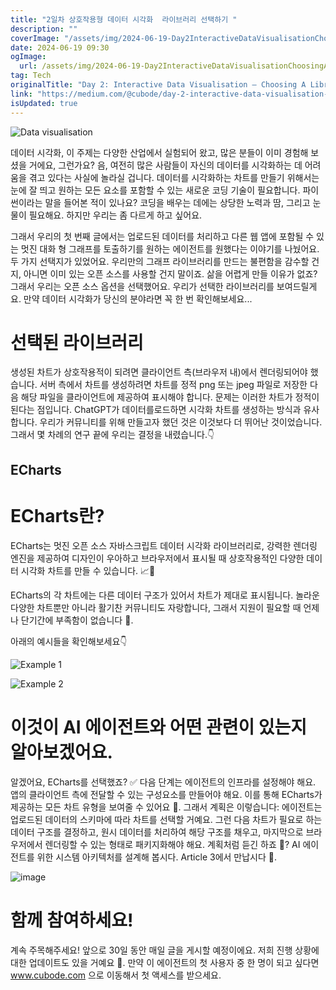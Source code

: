 ```yaml
---
title: "2일차 상호작용형 데이터 시각화  라이브러리 선택하기 "
description: ""
coverImage: "/assets/img/2024-06-19-Day2InteractiveDataVisualisationChoosingALibrary_0.png"
date: 2024-06-19 09:30
ogImage:
  url: /assets/img/2024-06-19-Day2InteractiveDataVisualisationChoosingALibrary_0.png
tag: Tech
originalTitle: "Day 2: Interactive Data Visualisation — Choosing A Library 📊"
link: "https://medium.com/@cubode/day-2-interactive-data-visualisation-choosing-a-library-a31f8df094e7"
isUpdated: true
---
```


![Data visualisation](/assets/img/2024-06-19-Day2InteractiveDataVisualisationChoosingALibrary_0.png)

데이터 시각화, 이 주제는 다양한 산업에서 실험되어 왔고, 많은 분들이 이미 경험해 보셨을 거에요, 그런가요? 음, 여전히 많은 사람들이 자신의 데이터를 시각화하는 데 어려움을 겪고 있다는 사실에 놀라실 겁니다. 데이터를 시각화하는 차트를 만들기 위해서는 눈에 잘 띄고 원하는 모든 요소를 포함할 수 있는 새로운 코딩 기술이 필요합니다. 파이썬이라는 말을 들어본 적이 있나요? 코딩을 배우는 데에는 상당한 노력과 땀, 그리고 눈물이 필요해요. 하지만 우리는 좀 다르게 하고 싶어요.

그래서 우리의 첫 번째 글에서는 업로드된 데이터를 처리하고 다른 웹 앱에 포함될 수 있는 멋진 대화 형 그래프를 토출하기를 원하는 에이전트를 원했다는 이야기를 나눴어요. 두 가지 선택지가 있었어요. 우리만의 그래프 라이브러리를 만드는 불편함을 감수할 건지, 아니면 이미 있는 오픈 소스를 사용할 건지 말이죠. 삶을 어렵게 만들 이유가 없죠? 그래서 우리는 오픈 소스 옵션을 선택했어요. 우리가 선택한 라이브러리를 보여드릴게요. 만약 데이터 시각화가 당신의 분야라면 꼭 한 번 확인해보세요...

# 선택된 라이브러리

<div class="content-ad"></div>

생성된 차트가 상호작용적이 되려면 클라이언트 측(브라우저 내)에서 렌더링되어야 했습니다. 서버 측에서 차트를 생성하려면 차트를 정적 png 또는 jpeg 파일로 저장한 다음 해당 파일을 클라이언트에 제공하여 표시해야 합니다. 문제는 이러한 차트가 정적이 된다는 점입니다. ChatGPT가 데이터를로드하면 시각화 차트를 생성하는 방식과 유사합니다. 우리가 커뮤니티를 위해 만들고자 했던 것은 이것보다 더 뛰어난 것이었습니다. 그래서 몇 차례의 연구 끝에 우리는 결정을 내렸습니다.👇

## ECharts

# ECharts란?

ECharts는 멋진 오픈 소스 자바스크립트 데이터 시각화 라이브러리로, 강력한 렌더링 엔진을 제공하여 디자인이 우아하고 브라우저에서 표시될 때 상호작용적인 다양한 데이터 시각화 차트를 만들 수 있습니다. 📈🙌

<div class="content-ad"></div>

ECharts의 각 차트에는 다른 데이터 구조가 있어서 차트가 제대로 표시됩니다. 놀라운 다양한 차트뿐만 아니라 활기찬 커뮤니티도 자랑합니다, 그래서 지원이 필요할 때 언제나 단기간에 부족함이 없습니다 💪.

아래의 예시들을 확인해보세요👇

![Example 1](/assets/img/2024-06-19-Day2InteractiveDataVisualisationChoosingALibrary_1.png)

![Example 2](/assets/img/2024-06-19-Day2InteractiveDataVisualisationChoosingALibrary_2.png)

<div class="content-ad"></div>

# 이것이 AI 에이전트와 어떤 관련이 있는지 알아보겠어요.

알겠어요, ECharts를 선택했죠? ✅ 다음 단계는 에이전트의 인프라를 설정해야 해요. 앱의 클라이언트 측에 전달할 수 있는 구성요소를 만들어야 해요. 이를 통해 ECharts가 제공하는 모든 차트 유형을 보여줄 수 있어요 🤝. 그래서 계획은 이렇습니다: 에이전트는 업로드된 데이터의 스키마에 따라 차트를 선택할 거예요. 그런 다음 차트가 필요로 하는 데이터 구조를 결정하고, 원시 데이터를 처리하여 해당 구조를 채우고, 마지막으로 브라우저에서 렌더링할 수 있는 형태로 패키지화해야 해요. 계획처럼 듣긴 하죠 🎯? AI 에이전트를 위한 시스템 아키텍처를 설계해 봅시다. Article 3에서 만납시다 🤝.

![image](/assets/img/2024-06-19-Day2InteractiveDataVisualisationChoosingALibrary_3.png)

# 함께 참여하세요!

<div class="content-ad"></div>

계속 주목해주세요! 앞으로 30일 동안 매일 글을 게시할 예정이에요. 저희 진행 상황에 대한 업데이트도 있을 거예요 🚀. 만약 이 에이전트의 첫 사용자 중 한 명이 되고 싶다면 www.cubode.com 으로 이동해서 첫 액세스를 받으세요.
